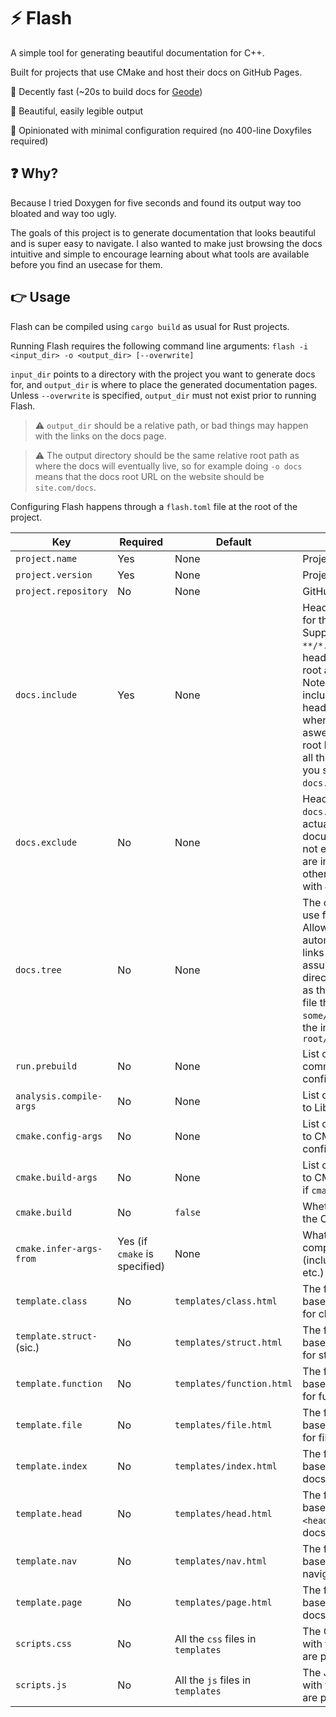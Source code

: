 # :zap: Flash

A simple tool for generating beautiful documentation for C++.

Built for projects that use CMake and host their docs on GitHub Pages.

:rocket: Decently fast (~20s to build docs for [Geode](https://github.com/geode-sdk/geode))

:rocket: Beautiful, easily legible output

:rocket: Opinionated with minimal configuration required (no 400-line Doxyfiles required)

## :question: Why?

Because I tried Doxygen for five seconds and found its output way too bloated and way too ugly.

The goals of this project is to generate documentation that looks beautiful and is super easy to navigate. I also wanted to make just browsing the docs intuitive and simple to encourage learning about what tools are available before you find an usecase for them.

## :point_right: Usage

Flash can be compiled using `cargo build` as usual for Rust projects.

Running Flash requires the following command line arguments: `flash -i <input_dir> -o <output_dir> [--overwrite]`

`input_dir` points to a directory with the project you want to generate docs for, and `output_dir` is where to place the generated documentation pages. Unless `--overwrite` is specified, `output_dir` must not exist prior to running Flash.

> :warning: `output_dir` should be a relative path, or bad things may happen with the links on the docs page.

> :warning: The output directory should be the same relative root path as where the docs will eventually live, so for example doing `-o docs` means that the docs root URL on the website should be `site.com/docs`.

Configuring Flash happens through a `flash.toml` file at the root of the project.

| Key                   | Required | Default  | Description |
| --------------------- | -------- | -------- | ----------- |
| `project.name`          | Yes      | None     | Project name
| `project.version`       | Yes      | None     | Project version
| `project.repository`    | No       | None     | GitHub repository
| `docs.include`          | Yes      | None     | Headers files to include for the documentation. Supports glob, so `**/*.hpp` will match all headers under project root and subdirectories. Note that any files included by the specified headers are considered when building docs aswell, so if you have one root header that includes all the project's headers, you should just point `docs.include` to that only |
| `docs.exclude`          | No       | None     | Header files captured by `docs.include` that should actually be excluded from documentation. This does not exclude files if they are included through other files in `docs.include` with `#include` |
| `docs.tree`             | No       | None     | The online tree base to use for documentation. Allows Flash to automatically generate links to the headers. Flash assumes that the input directory root is the same as the tree root; as in, a file that exist at `some/dir/header.hpp` in the input directory exist at `root/some/dir/header.hpp` |
| `run.prebuild`          | No       | None     | List of command line commands to run prior to configuring docs |
| `analysis.compile-args` | No | None | List of arguments to pass to LibClang |
| `cmake.config-args`     | No       | None     | List of arguments to pass to CMake when configuring |
| `cmake.build-args`      | No       | None     | List of arguments to pass to CMake when building, if `cmake.build` is true |
| `cmake.build`           | No       | `false`  | Whether to actually build the CMake project or not |
| `cmake.infer-args-from` | Yes (if `cmake` is specified) | None | What source file to get compilation arguments (include paths, defines, etc.) from |
| `template.class` | No | `templates/class.html` | The file to use as the base for formatting docs for classes |
| `template.struct-` (sic.) | No | `templates/struct.html` | The file to use as the base for formatting docs for structs |
| `template.function` | No | `templates/function.html` | The file to use as the base for formatting docs for functions |
| `template.file` | No | `templates/file.html` | The file to use as the base for formatting docs for files |
| `template.index` | No | `templates/index.html` | The file to use as the base for formatting the docs root page |
| `template.head` | No | `templates/head.html` | The file to use as the base for formatting the `<head>` element for each docs page |
| `template.nav` | No | `templates/nav.html` | The file to use as the base for formatting the navigation browser |
| `template.page` | No | `templates/page.html` | The file to use as the base for formatting a docs page |
| `scripts.css` | No | All the `css` files in `templates` | The CSS files to include with the docs. All the files are placed at root |
| `scripts.js` | No | All the `js` files in `templates` | The JS files to include with the docs. All the files are placed at root |
